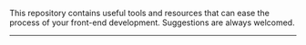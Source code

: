This repository contains useful tools and resources that can ease the process of your front-end development. 
Suggestions are always welcomed.

---

